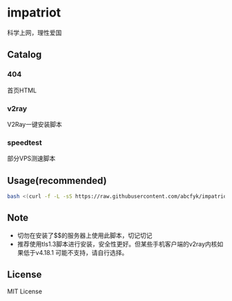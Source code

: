 # impatriot
科学上网，理性爱国

## Catalog
### 404
首页HTML

### v2ray
V2Ray一键安装脚本

### speedtest
部分VPS测速脚本


## Usage(recommended)
```bash
bash <(curl -f -L -sS https://raw.githubusercontent.com/abcfyk/impatriot/master/v2ray/ws_nginx_tls_1.3.sh)
```

## Note
- 切勿在安装了$$的服务器上使用此脚本，切记切记
- 推荐使用tls1.3脚本进行安装，安全性更好。但某些手机客户端的v2ray内核如果低于v4.18.1 可能不支持，请自行选择。

## License
MIT License

